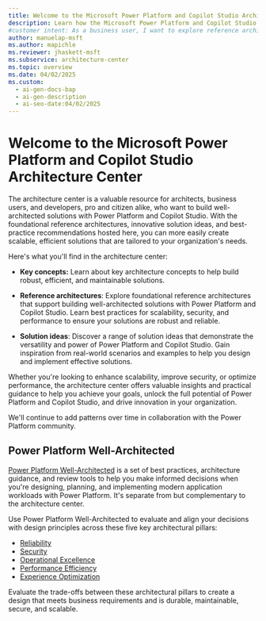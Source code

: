 ```yaml
---
title: Welcome to the Microsoft Power Platform and Copilot Studio Architecture Center
description: Learn how the Microsoft Power Platform and Copilot Studio Architecture Center can help you build scalable, secure, and efficient business solutions.
#customer intent: As a business user, I want to explore reference architectures and solution ideas in the architecture center so that I can implement effective solutions for my organization.  
author: manuelap-msft
ms.author: mapichle
ms.reviewer: jhaskett-msft
ms.subservice: architecture-center
ms.topic: overview
ms.date: 04/02/2025
ms.custom:
  - ai-gen-docs-bap
  - ai-gen-description
  - ai-seo-date:04/02/2025
---
```


# Welcome to the Microsoft Power Platform and Copilot Studio Architecture Center

The architecture center is a valuable resource for architects, business users, and developers, pro and citizen alike, who want to build well-architected solutions with Power Platform and Copilot Studio. With the foundational reference architectures, innovative solution ideas, and best-practice recommendations hosted here, you can more easily create scalable, efficient solutions that are tailored to your organization's needs.

Here's what you'll find in the architecture center:

- **Key concepts:** Learn about key architecture concepts to help build robust, efficient, and maintainable solutions.

- **Reference architectures**: Explore foundational reference architectures that support building well-architected solutions with Power Platform and Copilot Studio. Learn best practices for scalability, security, and performance to ensure your solutions are robust and reliable.

- **Solution ideas**: Discover a range of solution ideas that demonstrate the versatility and power of Power Platform and Copilot Studio. Gain inspiration from real-world scenarios and examples to help you design and implement effective solutions.

Whether you're looking to enhance scalability, improve security, or optimize performance, the architecture center offers valuable insights and practical guidance to help you achieve your goals, unlock the full potential of Power Platform and Copilot Studio, and drive innovation in your organization.

We'll continue to add patterns over time in collaboration with the Power Platform community.

## Power Platform Well-Architected

[Power Platform Well-Architected](/power-platform/well-architected/) is a set of best practices, architecture guidance, and review tools to help you make informed decisions when you're designing, planning, and implementing modern application workloads with Power Platform. It's separate from but complementary to the architecture center.

Use Power Platform Well-Architected to evaluate and align your decisions with design principles across these five key architectural pillars:

- [Reliability](/power-platform/well-architected/reliability/)
- [Security](/power-platform/well-architected/security/)
- [Operational Excellence](/power-platform/well-architected/operational-excellence/)
- [Performance Efficiency](/power-platform/well-architected/performance-efficiency/)
- [Experience Optimization](/power-platform/well-architected/experience-optimization/)

Evaluate the trade-offs between these architectural pillars to create a design that meets business requirements and is durable, maintainable, secure, and scalable.
